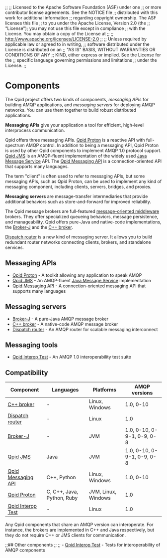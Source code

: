 ;;
;; Licensed to the Apache Software Foundation (ASF) under one
;; or more contributor license agreements.  See the NOTICE file
;; distributed with this work for additional information
;; regarding copyright ownership.  The ASF licenses this file
;; to you under the Apache License, Version 2.0 (the
;; "License"); you may not use this file except in compliance
;; with the License.  You may obtain a copy of the License at
;; 
;;   http://www.apache.org/licenses/LICENSE-2.0
;; 
;; Unless required by applicable law or agreed to in writing,
;; software distributed under the License is distributed on an
;; "AS IS" BASIS, WITHOUT WARRANTIES OR CONDITIONS OF ANY
;; KIND, either express or implied.  See the License for the
;; specific language governing permissions and limitations
;; under the License.
;;

# Components

The Qpid project offers two kinds of components, *messaging APIs* for
building AMQP applications, and *messaging servers* for deploying AMQP
networks.  You can use them together to build robust distributed
applications.

**Messaging APIs** give your application a tool for efficient,
high-level interprocess communication.

Qpid offers three messaging APIs.
[Qpid Proton]({{site_url}}/proton/index.html) is a reactive API with
full-spectrum AMQP control. In addition to being a messaging API, Qpid
Proton is used by other Qpid components to implement AMQP 1.0 protocol
support.  [Qpid JMS](jms/index.html) is an AMQP-fluent implementation
of the widely used
[Java Message Service](http://en.wikipedia.org/wiki/Java_Message_Service)
API.  The [Qpid Messaging API](messaging-api/index.html) is a
connection-oriented API that supports many languages.

The term "client" is often used to refer to messaging APIs, but some
messaging APIs, such as Qpid Proton, can be used to implement any kind
of messaging component, including clients, servers, bridges, and
proxies.

**Messaging servers** are message-transfer intermediaries that provide
additional behaviors such as store-and-forward for improved
reliability.

The Qpid message brokers are full-featured
[message-oriented middleware](http://en.wikipedia.org/wiki/Message-oriented_middleware)
brokers.  They offer specialized queueing behaviors, message
persistence, and manageability.  Qpid offers pure-Java and native-code
implementations, the [Broker-J](broker-j/index.html) and the
[C++ broker](cpp-broker/index.html).

[Dispatch router](dispatch-router/index.html) is a new kind of
messaging server.  It allows you to build redundant router networks
connecting clients, brokers, and standalone services.

## Messaging APIs

 - [Qpid Proton]({{site_url}}/proton/index.html) - A toolkit allowing any application to speak AMQP
 - [Qpid JMS](jms/index.html) - An AMQP-fluent [Java Message Service](http://en.wikipedia.org/wiki/Java_Message_Service) implementation
 - [Qpid Messaging API](messaging-api/index.html) - A connection-oriented messaging API that supports many languages

## Messaging servers

 - [Broker-J](broker-j/index.html) - A pure-Java AMQP message broker
 - [C++ broker](cpp-broker/index.html) - A native-code AMQP message broker
 - [Dispatch router](dispatch-router/index.html) - An AMQP router for scalable messaging interconnect

## Messaging tools

- [Qpid Interop Test](interop-test/index.html) - An AMQP 1.0 interoperability test suite

## Compatibility

<div class="scroll" markdown="1">

| Component | Languages | Platforms | AMQP versions |
| --------- | --------- | --------- | ------------- |
| [C++ broker]({{site_url}}/components/cpp-broker/index.html) | - | Linux, Windows | 1.0, 0-10 |
| [Dispatch router]({{site_url}}/components/dispatch-router/index.html) | - | Linux | 1.0 |
| [Broker-J]({{site_url}}/components/broker-j/index.html) | - | JVM | 1.0, 0-10, 0-9-1, 0-9, 0-8 |
| [Qpid JMS]({{site_url}}/components/jms/index.html) | Java | JVM | 1.0, 0-10, 0-9-1, 0-9, 0-8 |
| [Qpid Messaging API]({{site_url}}/components/messaging-api/index.html) | C++, Python | Linux, Windows | 1.0, 0-10 |
| [Qpid Proton]({{site_url}}/proton/index.html) | C, C++, Java, Python, Ruby | JVM, Linux, Windows | 1.0 |
| [Qpid Interop Test](interop-test/index.html) | - | Linux | 1.0 |

Any Qpid components that share an AMQP version can interoperate.  For
instance, the brokers are implemented in C++ and Java respectively,
but they do not require C++ or JMS clients for communication.

</div>

;;## Other components
;;
;; - [Qpid Interop Test](interop-test/index.html) - Tests for interoperability of AMQP components
